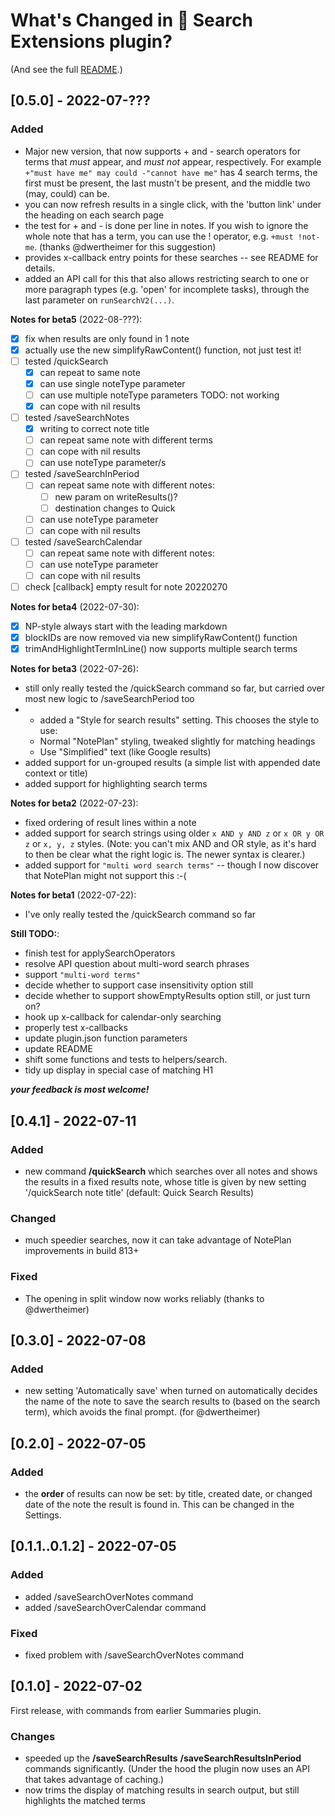 # What's Changed in 🔎 Search Extensions plugin?
(And see the full [README](https://github.com/NotePlan/plugins/tree/main/jgclark.SearchExtensions).)
<!-- 
- searches now run over Weekly Notes as well (now the underlying API has been extended)
-->

## [0.5.0] - 2022-07-???
### Added
- Major new version, that now supports + and - search operators for terms that _must_ appear, and _must not_ appear, respectively.  For example `+"must have me" may could -"cannot have me"` has 4 search terms, the first must be present, the last mustn't be present, and the middle two (may, could) can be.
- you can now refresh results in a single click, with the 'button link' under the heading on each search page
- the test for + and - is done per line in notes. If you wish to ignore the whole note that has a term, you can use the ! operator, e.g. `+must !not-me`. (thanks @dwertheimer for this suggestion)
- provides x-callback entry points for these searches -- see README for details.
- added an API call for this that also allows restricting search to one or more paragraph types (e.g. 'open' for incomplete tasks), through the last parameter on `runSearchV2(...)`.


**Notes for beta5** (2022-08-???):
- [x] fix when results are only found in 1 note
- [x] actually use the new simplifyRawContent() function, not just test it!
- [ ] tested /quickSearch
  - [x] can repeat to same note
  - [x] can use single noteType parameter
  - [ ] can use multiple noteType parameters TODO: not working
  - [x] can cope with nil results
- [ ] tested /saveSearchNotes
  - [x] writing to correct note title
  - [ ] can repeat same note with different terms
  - [ ] can cope with nil results
  - [ ] can use noteType parameter/s
- [ ] tested /saveSearchInPeriod
  - [ ] can repeat same note with different notes:
    - [ ] new param on writeResults()?
    - [ ] destination changes to Quick
  - [ ] can use noteType parameter
  - [ ] can cope with nil results
- [ ] tested /saveSearchCalendar
  - [ ] can repeat same note with different notes:
  - [ ] can use noteType parameter
  - [ ] can cope with nil results
- [ ] check [callback] empty result for note 20220270

**Notes for beta4** (2022-07-30):
- [x] NP-style always start with the leading markdown
- [x] blockIDs are now removed via new simplifyRawContent() function
- [x] trimAndHighlightTermInLine() now supports multiple search terms

**Notes for beta3** (2022-07-26):
- still only really tested the /quickSearch command so far, but carried over most new logic to /saveSearchPeriod too
- - added a "Style for search results" setting. This chooses the style to use:
  - Normal "NotePlan" styling, tweaked slightly for matching headings
  - Use "Simplified" text (like Google results)
- added support for un-grouped results (a simple list with appended date context or title)
- added support for highlighting search terms
 
**Notes for beta2** (2022-07-23):
- fixed ordering of result lines within a note
- added support for search strings using older `x AND y AND z` or `x OR y OR z` or `x, y, z` styles. (Note: you can't mix AND and OR style, as it's hard to then be clear what the right logic is. The newer syntax is clearer.)
- added support for `"multi word search terms"` -- though I now discover that NotePlan might not support this :-(

**Notes for beta1** (2022-07-22):
- I've only really tested the /quickSearch command so far

**Still TODO:**:
- finish test for applySearchOperators
- resolve API question about multi-word search phrases
- support `"multi-word terms"`
- decide whether to support case insensitivity option still
- decide whether to support showEmptyResults option still, or just turn on?
- hook up x-callback for calendar-only searching
- properly test x-callbacks
- update plugin.json function parameters
- update README
- shift some functions and tests to helpers/search.
- tidy up display in special case of matching H1

___your feedback is most welcome!___

## [0.4.1] - 2022-07-11
### Added
- new command **/quickSearch** which searches over all notes and shows the results in a fixed results note, whose title is given by new setting '/quickSearch note title' (default: Quick Search Results)
### Changed
- much speedier searches, now it can take advantage of NotePlan improvements in build 813+
### Fixed
- The opening in split window now works reliably (thanks to @dwertheimer)

## [0.3.0] - 2022-07-08
### Added
- new setting 'Automatically save' when turned on automatically decides the name of the note to save the search results to (based on the search term), which avoids the final prompt. (for @dwertheimer)

## [0.2.0] - 2022-07-05
### Added
- the **order** of results can now be set: by title, created date, or changed date of the note the result is found in. This can be changed in the Settings.

## [0.1.1..0.1.2] - 2022-07-05
### Added
- added /saveSearchOverNotes command
- added /saveSearchOverCalendar command
### Fixed
- fixed problem with /saveSearchOverNotes command

## [0.1.0] - 2022-07-02
First release, with commands from earlier Summaries plugin.
### Changes
- speeded up the **/saveSearchResults** **/saveSearchResultsInPeriod** commands significantly. (Under the hood the plugin now uses an API that takes advantage of caching.)
- now trims the display of matching results in search output, but still highlights the matched terms
